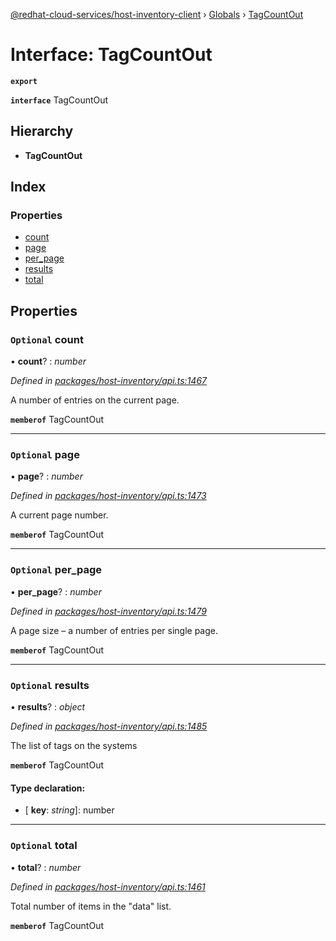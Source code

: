 [@redhat-cloud-services/host-inventory-client](../README.md) › [Globals](../globals.md) › [TagCountOut](tagcountout.md)

# Interface: TagCountOut

**`export`** 

**`interface`** TagCountOut

## Hierarchy

* **TagCountOut**

## Index

### Properties

* [count](tagcountout.md#optional-count)
* [page](tagcountout.md#optional-page)
* [per_page](tagcountout.md#optional-per_page)
* [results](tagcountout.md#optional-results)
* [total](tagcountout.md#optional-total)

## Properties

### `Optional` count

• **count**? : *number*

*Defined in [packages/host-inventory/api.ts:1467](https://github.com/RedHatInsights/javascript-clients/blob/master/packages/host-inventory/api.ts#L1467)*

A number of entries on the current page.

**`memberof`** TagCountOut

___

### `Optional` page

• **page**? : *number*

*Defined in [packages/host-inventory/api.ts:1473](https://github.com/RedHatInsights/javascript-clients/blob/master/packages/host-inventory/api.ts#L1473)*

A current page number.

**`memberof`** TagCountOut

___

### `Optional` per_page

• **per_page**? : *number*

*Defined in [packages/host-inventory/api.ts:1479](https://github.com/RedHatInsights/javascript-clients/blob/master/packages/host-inventory/api.ts#L1479)*

A page size – a number of entries per single page.

**`memberof`** TagCountOut

___

### `Optional` results

• **results**? : *object*

*Defined in [packages/host-inventory/api.ts:1485](https://github.com/RedHatInsights/javascript-clients/blob/master/packages/host-inventory/api.ts#L1485)*

The list of tags on the systems

**`memberof`** TagCountOut

#### Type declaration:

* \[ **key**: *string*\]: number

___

### `Optional` total

• **total**? : *number*

*Defined in [packages/host-inventory/api.ts:1461](https://github.com/RedHatInsights/javascript-clients/blob/master/packages/host-inventory/api.ts#L1461)*

Total number of items in the \"data\" list.

**`memberof`** TagCountOut
